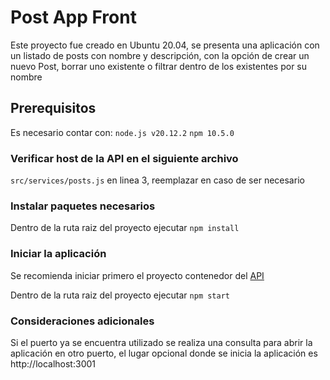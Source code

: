 # Post App Front

Este proyecto fue creado en Ubuntu 20.04, se presenta una aplicación con un listado de posts con nombre y descripción, con la opción de crear un nuevo Post, borrar uno existente o filtrar dentro de los existentes por su nombre

## Prerequisitos

  Es necesario contar con: 
  `node.js v20.12.2`
  `npm 10.5.0`

### Verificar host de la API en el siguiente archivo

  `src/services/posts.js` en linea 3, reemplazar en caso de ser necesario

### Instalar paquetes necesarios

  Dentro de la ruta raiz del proyecto ejecutar `npm install`

### Iniciar la aplicación 

  Se recomienda iniciar primero el proyecto contenedor del [API](https://github.com/alanVergara/post_api)
        
  Dentro de la ruta raiz del proyecto ejecutar `npm start`

### Consideraciones adicionales 

  Si el puerto ya se encuentra utilizado se realiza una consulta para abrir la aplicación en otro puerto, el lugar opcional donde se inicia la aplicación es http://localhost:3001
  
